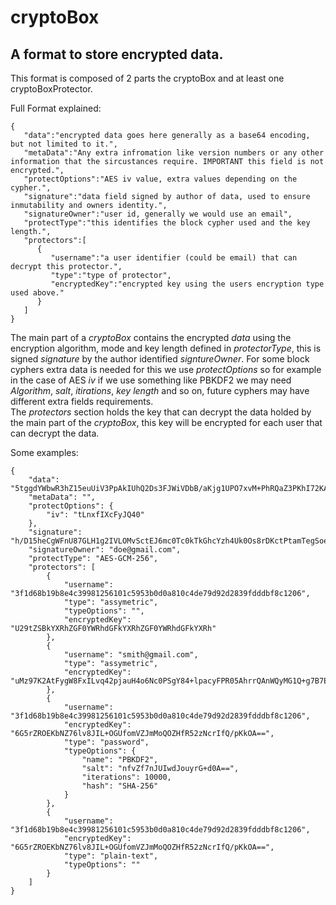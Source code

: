 # cryptoBox

## A format to store encrypted data. 

This format is composed of 2 parts the cryptoBox and at least one cryptoBoxProtector. 


Full Format explained:
```
{
   "data":"encrypted data goes here generally as a base64 encoding, but not limited to it.",
   "metaData":"Any extra infromation like version numbers or any other information that the sircustances require. IMPORTANT this field is not encrypted.",
   "protectOptions":"AES iv value, extra values depending on the cypher.",
   "signature":"data field signed by author of data, used to ensure inmutability and owners identity.",
   "signatureOwner":"user id, generally we would use an email",
   "protectType":"this identifies the block cypher used and the key length.",
   "protectors":[
      {
         "username":"a user identifier (could be email) that can decrypt this protector.",
         "type":"type of protector",
         "encryptedKey":"encrypted key using the users encryption type used above."
      }
   ]
}
```


The main part of a *cryptoBox* contains the encrypted *data* using the encryption algorithm, mode and key length defined in *protectorType*, this is signed *signature* by the author identified *signtureOwner*. For some block cyphers extra data is needed for this we use *protectOptions* so for example in the case of AES *iv* if we use something like PBKDF2 we may need *Algorithm*, *salt*, *itirations*, *key length* and so on, future cyphers may have different extra fields requirements.  
The *protectors* section holds the key that can decrypt the data holded by the main part of the *cryptoBox*, this key will be encrypted for each user that can decrypt the data. 

Some examples: 
```
{
    "data": "5tggdYWbwR3hZ15euUiV3PpAkIUhQ2Ds3FJWiVDbB/aKjg1UPO7xvM+PhRQaZ3PKhI72KA1ody9KBW9MlLXRutLnxfIXcFyJQ40=",
    "metaData": "",
    "protectOptions": {
        "iv": "tLnxfIXcFyJQ40"
    },
    "signature": "h/D15heCgWFnU87GLH1g2IVLOMvSctEJ6mc0Tc0kTkGhcYzh4Uk0Os8rDKctPtamTegSoeiAUNXbMTkUE7nQJPmei1vUp2AOUoYVV1KkhA+QUZNej+SIKVd/gLJuSAjkAMG4QNiEYmPRz+AyZaN++hHME8ZDWpwi9leja9sKr5KVirddnV9HXGvRL7MqjrreO46bEIHgt6iCvxSrmwg4fsQSo7WfItfamd6OV3mzbYJ7UMLq/lLTYIbtfxdnCuxuikdzcNkUEdl6rW2DdJNLVBF2Qzq65ZtwPiD/wwYi2KDKlnKA+9wpI8YtIsPDWJoLRqQZ5uyTpZQjiht9hn/k5g==",
    "signatureOwner": "doe@gmail.com",
    "protectType": "AES-GCM-256",
    "protectors": [
        {
            "username": "3f1d68b19b8e4c39981256101c5953b0d0a810c4de79d92d2839fdddbf8c1206",
            "type": "assymetric",
            "typeOptions": "",
            "encryptedKey": "U29tZSBkYXRhZGF0YWRhdGFkYXRhZGF0YWRhdGFkYXRh"
        },
        {
            "username": "smith@gmail.com",
            "type": "assymetric",
            "encryptedKey": "uMz97K2AtFygW8FxILvq42pjauH4o6Nc0PSgY84+lpacyFPR05AhrrQAnWQyMG1Q+g7B7E4gNtSgLphwlHJMQgEFA2CbdxqSeTkGTtlllh0LLxpKhH3zpdjNquMhuV9Z9sV6krcnllF3TiI8aSdkTZepKdSZ8Kd/DMsZX9U2EoEkiy3SfWgOEQK+RUhoML9YG92NsbQ6GtnYmWpQHuSY0KwnuuagsH/dVK5NfgftcYmXidoHYfN/H1qC0V8f2YmfmngJJcnwTkBJSRiTxPrhrWpoD3lg+ae8FlBhpxlDR92CwvCr7ERvgNTuQtx2NxqWXAS4jD18zhRsil+E9YOxAQ=="
        },
        {
            "username": "3f1d68b19b8e4c39981256101c5953b0d0a810c4de79d92d2839fdddbf8c1206",
            "encryptedKey": "6G5rZROEKbNZ76lv8JIL+OGUfomVZJmMoQOZHfR52zNcrIfQ/pKkOA==",
            "type": "password",
            "typeOptions": {
                "name": "PBKDF2",
                "salt": "nfvZf7nJUIwdJouyrG+d0A==",
                "iterations": 10000,
                "hash": "SHA-256"
            }
        },
        {
            "username": "3f1d68b19b8e4c39981256101c5953b0d0a810c4de79d92d2839fdddbf8c1206",
            "encryptedKey": "6G5rZROEKbNZ76lv8JIL+OGUfomVZJmMoQOZHfR52zNcrIfQ/pKkOA==",
            "type": "plain-text",
            "typeOptions": ""
        }
    ]
}
```



